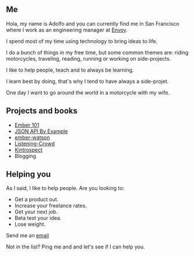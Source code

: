 ## Me

Hola, my name is Adolfo and you can currently find me in San Francisco where I work as an engineering manager at [Envoy](https://envoy.com).

I spend most of my time using technology to bring ideas to life.

I do a bunch of things in my free time, but some common themes are: riding motorcycles, traveling, reading, running or working on side-projects.

I like to help people, teach and to always be learning.

I learn best by doing, that's why I tend to have always a side-projet.

One day I want to go around the world in a motorcycle with my wife.

## Projects and books

- [Ember 101](https://leanpub.com/ember-cli-101)
- [JSON API By Example](https://leanpub.com/json-api-by-example)
- [ember-watson](http://github.com/abuiles/ember-cli)
- [Listening-Crowd](https://www.listeningcrowd.com/)
- [Kintrospect](https://kintrospect.com/)
- Blogging


## Helping you

As I said, I like to help people. Are you looking to:

- Get a product out.
- Increase your freelance rates.
- Get your next job.
- Beta test your idea.
- Lose weight.

Send me an [email](mailto:builes.adolfo@gmail.com)

Not in the list? Ping me and and let's see if I can help you.
